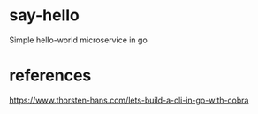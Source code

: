 # say-hello
Simple hello-world microservice in go

# references
https://www.thorsten-hans.com/lets-build-a-cli-in-go-with-cobra
